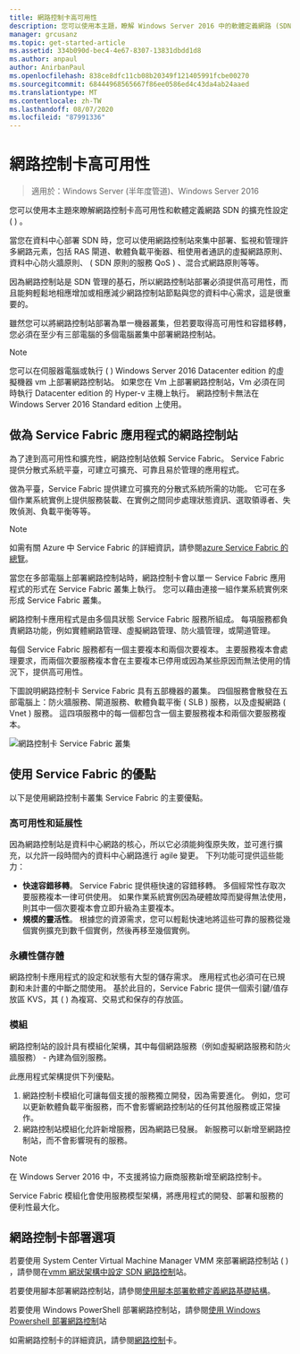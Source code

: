 ```yaml
---
title: 網路控制卡高可用性
description: 您可以使用本主題，瞭解 Windows Server 2016 中的軟體定義網路 (SDN) 的網路控制站高可用性。
manager: grcusanz
ms.topic: get-started-article
ms.assetid: 334b090d-bec4-4e67-8307-13831dbdd1d8
ms.author: anpaul
author: AnirbanPaul
ms.openlocfilehash: 838ce8dfc11cb08b20349f121405991fcbe00270
ms.sourcegitcommit: 68444968565667f86ee0586ed4c43da4ab24aaed
ms.translationtype: MT
ms.contentlocale: zh-TW
ms.lasthandoff: 08/07/2020
ms.locfileid: "87991336"
---
```

# <a name="network-controller-high-availability"></a>網路控制卡高可用性

>適用於：Windows Server (半年度管道)、Windows Server 2016

您可以使用本主題來瞭解網路控制卡高可用性和軟體定義網路 SDN 的擴充性設定 \( \) 。

當您在資料中心部署 SDN 時，您可以使用網路控制站來集中部署、監視和管理許多網路元素，包括 RAS 閘道、軟體負載平衡器、租使用者通訊的虛擬網路原則、資料中心防火牆原則、 \( SDN 原則的服務 QoS \) 、混合式網路原則等等。

因為網路控制站是 SDN 管理的基石，所以網路控制站部署必須提供高可用性，而且能夠輕鬆地相應增加或相應減少網路控制站節點與您的資料中心需求，這是很重要的。

雖然您可以將網路控制站部署為單一機器叢集，但若要取得高可用性和容錯移轉，您必須在至少有三部電腦的多個電腦叢集中部署網路控制站。

>[!NOTE]
>您可以在伺服器電腦或執行 \( \) Windows Server 2016 Datacenter edition 的虛擬機器 vm 上部署網路控制站。 如果您在 Vm 上部署網路控制站，Vm 必須在同時執行 Datacenter edition 的 Hyper-v 主機上執行。 網路控制卡無法在 Windows Server 2016 Standard edition 上使用。

## <a name="network-controller-as-a-service-fabric-application"></a>做為 Service Fabric 應用程式的網路控制站

為了達到高可用性和擴充性，網路控制站依賴 Service Fabric。 Service Fabric 提供分散式系統平臺，可建立可擴充、可靠且易於管理的應用程式。

做為平臺，Service Fabric 提供建立可擴充的分散式系統所需的功能。 它可在多個作業系統實例上提供服務裝載、在實例之間同步處理狀態資訊、選取領導者、失敗偵測、負載平衡等等。

>[!NOTE]
>如需有關 Azure 中 Service Fabric 的詳細資訊，請參閱[azure Service Fabric 的總覽](/azure/service-fabric/service-fabric-overview)。

當您在多部電腦上部署網路控制站時，網路控制卡會以單一 Service Fabric 應用程式的形式在 Service Fabric 叢集上執行。 您可以藉由連接一組作業系統實例來形成 Service Fabric 叢集。

網路控制卡應用程式是由多個具狀態 Service Fabric 服務所組成。 每項服務都負責網路功能，例如實體網路管理、虛擬網路管理、防火牆管理，或閘道管理。

每個 Service Fabric 服務都有一個主要複本和兩個次要複本。 主要服務複本會處理要求，而兩個次要服務複本會在主要複本已停用或因為某些原因而無法使用的情況下，提供高可用性。

下圖說明網路控制卡 Service Fabric 具有五部機器的叢集。 四個服務會散發在五部電腦上：防火牆服務、閘道服務、軟體負載平衡 \( SLB \) 服務，以及虛擬網路 \( Vnet \) 服務。  這四項服務中的每一個都包含一個主要服務複本和兩個次要服務複本。

![網路控制卡 Service Fabric 叢集](../../../media/Network-Controller-HA/Network-Controller-HA.jpg)

## <a name="advantages-of-using-service-fabric"></a>使用 Service Fabric 的優點

以下是使用網路控制卡叢集 Service Fabric 的主要優點。

### <a name="high-availability-and-scalability"></a>高可用性和延展性

因為網路控制站是資料中心網路的核心，所以它必須能夠復原失敗，並可進行擴充，以允許一段時間內的資料中心網路進行 agile 變更。 下列功能可提供這些能力：

- **快速容錯移轉**。 Service Fabric 提供極快速的容錯移轉。 多個經常性存取次要服務複本一律可供使用。 如果作業系統實例因為硬體故障而變得無法使用，則其中一個次要複本會立即升級為主要複本。
- **規模的靈活性**。 根據您的資源需求，您可以輕鬆快速地將這些可靠的服務從幾個實例擴充到數千個實例，然後再移至幾個實例。

### <a name="persistent-storage"></a>永續性儲存體

網路控制卡應用程式的設定和狀態有大型的儲存需求。 應用程式也必須可在已規劃和未計畫的中斷之間使用。 基於此目的，Service Fabric 提供一個索引鍵/值存放區 KVS，其 \( \) 為複寫、交易式和保存的存放區。

### <a name="modularity"></a>模組

網路控制站的設計具有模組化架構，其中每個網路服務（例如虛擬網路服務和防火牆服務） \- 內建為個別服務。

此應用程式架構提供下列優點。

1. 網路控制卡模組化可讓每個支援的服務獨立開發，因為需要進化。 例如，您可以更新軟體負載平衡服務，而不會影響網路控制站的任何其他服務或正常操作。
2. 網路控制站模組化允許新增服務，因為網路已發展。 新服務可以新增至網路控制站，而不會影響現有的服務。

>[!NOTE]
>在 Windows Server 2016 中，不支援將協力廠商服務新增至網路控制卡。

Service Fabric 模組化會使用服務模型架構，將應用程式的開發、部署和服務的便利性最大化。

## <a name="network-controller-deployment-options"></a>網路控制卡部署選項

若要使用 System Center Virtual Machine Manager VMM 來部署網路控制站 \( \) ，請參閱在[vmm 網狀架構中設定 SDN 網路控制](/system-center/vmm/sdn-controller?view=sc-vmm-2019)站。

若要使用腳本部署網路控制站，請參閱[使用腳本部署軟體定義網路基礎結構](../../deploy/Deploy-a-Software-Defined-Network-infrastructure-using-scripts.md)。

若要使用 Windows PowerShell 部署網路控制站，請參閱[使用 Windows Powershell 部署網路控制](../../deploy/Deploy-Network-Controller-using-Windows-PowerShell.md)站

如需網路控制卡的詳細資訊，請參閱[網路控制](Network-Controller.md)卡。
